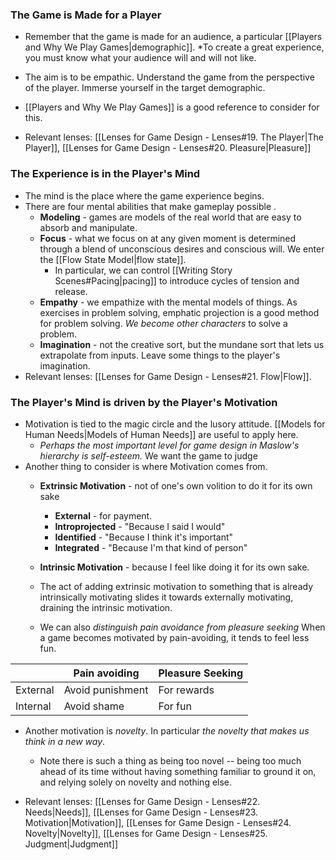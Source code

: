 ### The Game is Made for a Player
* Remember that the game is made for an audience, a particular [[Players and Why We Play Games|demographic]]. *To create a great experience, you must know what your audience will and will not like. 
* The aim is to be empathic. Understand the game from the perspective of the player. Immerse yourself in the target demographic. 

* [[Players and Why We Play Games]] is a good reference to consider for this. 
* Relevant lenses: [[Lenses for Game Design - Lenses#19. The Player|The Player]], [[Lenses for Game Design - Lenses#20. Pleasure|Pleasure]]

### The Experience is in the Player's Mind 
* The mind is the place where the game experience begins. 
* There are four mental abilities that make gameplay possible .
	* **Modeling** - games are models of the real world that are easy to absorb and manipulate.
	* **Focus** - what we focus on at any given moment is determined through a blend of unconscious desires and conscious will. We enter the [[Flow State Model|flow state]].
		* In particular, we can control [[Writing Story Scenes#Pacing|pacing]] to introduce cycles of tension and release. 
	* **Empathy** - we empathize with the mental models of things. As exercises in problem solving, emphatic projection is a good method for problem solving.  *We become other characters* to solve a problem.
	* **Imagination** - not the creative sort, but the mundane sort that lets us extrapolate from inputs. Leave some things to the player's imagination.
* Relevant lenses: [[Lenses for Game Design - Lenses#21. Flow|Flow]]. 

### The Player's Mind is driven by the Player's Motivation
* Motivation is tied to the magic circle and the lusory attitude. [[Models for Human Needs|Models of Human Needs]] are useful to apply here. 
	* *Perhaps the most important level for game design in Maslow's hierarchy is self-esteem.* We want the game to judge 
* Another thing to consider is where Motivation comes from.
	* **Extrinsic Motivation** - not of one's own volition to do it for its own sake 
		* **External** - for payment.
		* **Introprojected** - "Because I said I would"
		* **Identified** - "Because I think it's important"
		* **Integrated** - "Because I'm that kind of person"
	* **Intrinsic Motivation** - because I feel like doing it for its own sake. 

	* The act of adding extrinsic motivation to something that is already intrinsically motivating slides it towards externally motivating, draining the intrinsic motivation. 
	* We can also *distinguish pain avoidance from pleasure seeking* When a game becomes motivated by pain-avoiding, it tends to feel less fun. 

|          | Pain avoiding    | Pleasure Seeking |
| -------- | ---------------- | ---------------- |
| External | Avoid punishment | For rewards      |
| Internal | Avoid shame      | For fun                 |

* Another motivation is *novelty*. In particular *the novelty that makes us think in a new way*. 
	* Note there is such a thing as being too novel -- being too much ahead of its time without having something familiar to ground it on, and relying solely on novelty and nothing else. 

* Relevant lenses: [[Lenses for Game Design - Lenses#22. Needs|Needs]], [[Lenses for Game Design - Lenses#23. Motivation|Motivation]], [[Lenses for Game Design - Lenses#24. Novelty|Novelty]], [[Lenses for Game Design - Lenses#25. Judgment|Judgment]] 
